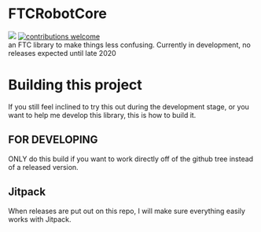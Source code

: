 # FTCRobotCore
[![](https://jitpack.io/v/vulcanroboticsteam/FTCRobotCore.svg)](https://jitpack.io/#vulcanroboticsteam/FTCRobotCore)
[![contributions welcome](https://img.shields.io/badge/contributions-welcome-brightgreen.svg?style=flat)](https://github.com/vulcanroboticsteam/FTCRobotCore/issues)
<br>
an FTC library to make things less confusing. Currently in development, no releases expected until late 2020

# Building this project
If you still feel inclined to try this out during the development stage, or you want to help me develop this library, this is how to build it.
## FOR DEVELOPING
ONLY do this build if you want to work directly off of the github tree instead of a released version.


## Jitpack
When releases are put out on this repo, I will make sure everything easily works with Jitpack.

